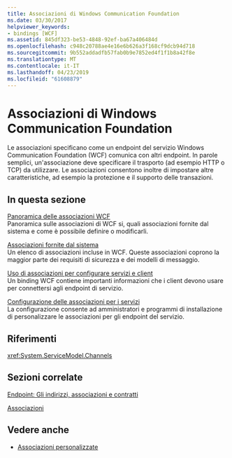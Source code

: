 ```yaml
---
title: Associazioni di Windows Communication Foundation
ms.date: 03/30/2017
helpviewer_keywords:
- bindings [WCF]
ms.assetid: 845df323-be53-4848-92ef-ba67a406484d
ms.openlocfilehash: c948c20788ae4e16e6b626a3f168cf9dcb94d718
ms.sourcegitcommit: 9b552addadfb57fab0b9e7852ed4f1f1b8a42f8e
ms.translationtype: MT
ms.contentlocale: it-IT
ms.lasthandoff: 04/23/2019
ms.locfileid: "61608879"
---
```

# <a name="windows-communication-foundation-bindings"></a>Associazioni di Windows Communication Foundation
Le associazioni specificano come un endpoint del servizio Windows Communication Foundation (WCF) comunica con altri endpoint. In parole semplici, un'associazione deve specificare il trasporto (ad esempio HTTP o TCP) da utilizzare. Le associazioni consentono inoltre di impostare altre caratteristiche, ad esempio la protezione e il supporto delle transazioni.  
  
## <a name="in-this-section"></a>In questa sezione  
 [Panoramica delle associazioni WCF](../../../docs/framework/wcf/bindings-overview.md)  
 Panoramica sulle associazioni di WCF si, quali associazioni fornite dal sistema e come è possibile definire o modificarli.  
  
 [Associazioni fornite dal sistema](../../../docs/framework/wcf/system-provided-bindings.md)  
 Un elenco di associazioni incluse in WCF. Queste associazioni coprono la maggior parte dei requisiti di sicurezza e dei modelli di messaggio.  
  
 [Uso di associazioni per configurare servizi e client](../../../docs/framework/wcf/using-bindings-to-configure-services-and-clients.md)  
 Un binding WCF contiene importanti informazioni che i client devono usare per connettersi agli endpoint di servizio.  
  
 [Configurazione delle associazioni per i servizi](../../../docs/framework/wcf/configuring-bindings-for-wcf-services.md)  
 La configurazione consente ad amministratori e programmi di installazione di personalizzare le associazioni per gli endpoint del servizio.  
  
## <a name="reference"></a>Riferimenti  
 <xref:System.ServiceModel.Channels>  
  
## <a name="related-sections"></a>Sezioni correlate  
 [Endpoint: Gli indirizzi, associazioni e contratti](../../../docs/framework/wcf/feature-details/endpoints-addresses-bindings-and-contracts.md)  
  
 [Associazioni](../../../docs/framework/wcf/feature-details/bindings.md)  
  
## <a name="see-also"></a>Vedere anche

- [Associazioni personalizzate](../../../docs/framework/wcf/extending/custom-bindings.md)
